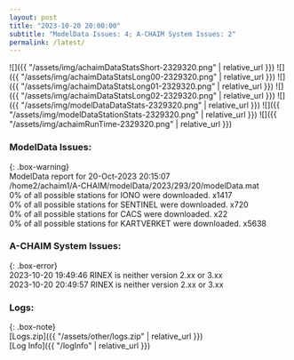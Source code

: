 ```yaml
---
layout: post
title: "2023-10-20 20:00:00"
subtitle: "ModelData Issues: 4; A-CHAIM System Issues: 2"
permalink: /latest/
---
```


![]({{ "/assets/img/achaimDataStatsShort-2329320.png" | relative_url }})
![]({{ "/assets/img/achaimDataStatsLong00-2329320.png" | relative_url }})
![]({{ "/assets/img/achaimDataStatsLong01-2329320.png" | relative_url }})
![]({{ "/assets/img/achaimDataStatsLong02-2329320.png" | relative_url }})
![]({{ "/assets/img/modelDataDataStats-2329320.png" | relative_url }})
![]({{ "/assets/img/modelDataStationStats-2329320.png" | relative_url }})
![]({{ "/assets/img/achaimRunTime-2329320.png" | relative_url }})


### ModelData Issues:  
  
{: .box-warning}  
 ModelData report for 20-Oct-2023 20:15:07   
 /home2/achaim1/A-CHAIM/modelData/2023/293/20/modelData.mat   
 0% of all possible stations for IONO were downloaded. x1417   
 0% of all possible stations for SENTINEL were downloaded. x720   
 0% of all possible stations for CACS were downloaded. x22   
 0% of all possible stations for KARTVERKET were downloaded. x5638   
  
### A-CHAIM System Issues:  
  
{: .box-error}  
2023-10-20 19:49:46 RINEX is neither version 2.xx or 3.xx  
2023-10-20 20:49:57 RINEX is neither version 2.xx or 3.xx  

### Logs:  
  
{: .box-note}  
[Logs.zip]({{ "/assets/other/logs.zip" | relative_url }})  
[Log Info]({{ "/logInfo" | relative_url }})  
